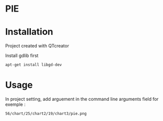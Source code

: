 # PIE

# Installation

Project created with QTcreator

Install gdlib first

```bash
apt-get install libgd-dev
```

# Usage

In project setting, 
add arguement in the command line arguments field for exemple :

```bash
56/chart/25/chart2/19/chart3/pie.png
```
